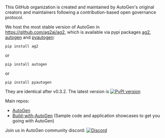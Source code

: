 This GitHub organization is created and maintained by AutoGen's original creators and maintainers following a contribution-based open governance protocol.

We host the most stable version of AutoGen in https://github.com/ag2ai/ag2, which is available via pypi packages [ag2](https://pypi.org/project/ag2/), [autogen](https://pypi.org/project/autogen/) 
and [pyautogen](https://pypi.org/project/pyautogen/): 
```
pip install ag2
```
or
```
pip install autogen
```
or 

```
pip install pyautogen
```
They are identical after v0.3.2. The latest version is [![PyPI version](https://badge.fury.io/py/autogen.svg)](https://badge.fury.io/py/autogen)


Main repos:
- [AutoGen](https://github.com/ag2ai/ag2)
- [Build-with-AutoGen](https://github.com/ag2ai/build-with-ag2) (Sample code and application showcases to get you going with AutoGen)

Join us in AutoGen community discord: [![Discord](https://img.shields.io/discord/1153072414184452236?logo=discord&style=flat)](https://discord.gg/pAbnFJrkgZ)
